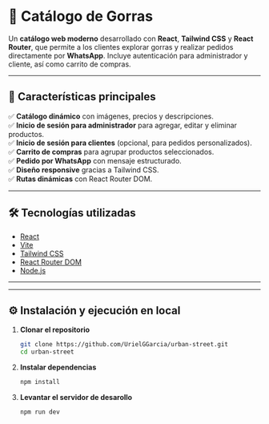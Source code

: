 # 🧢 Catálogo de Gorras

Un **catálogo web moderno** desarrollado con **React**, **Tailwind CSS** y **React Router**, que permite a los clientes explorar gorras y realizar pedidos directamente por **WhatsApp**. Incluye autenticación para administrador y cliente, así como carrito de compras.

---

## 📌 Características principales

✅ **Catálogo dinámico** con imágenes, precios y descripciones.  
✅ **Inicio de sesión para administrador** para agregar, editar y eliminar productos.  
✅ **Inicio de sesión para clientes** (opcional, para pedidos personalizados).  
✅ **Carrito de compras** para agrupar productos seleccionados.  
✅ **Pedido por WhatsApp** con mensaje estructurado.  
✅ **Diseño responsive** gracias a Tailwind CSS.  
✅ **Rutas dinámicas** con React Router DOM.

---

## 🛠️ Tecnologías utilizadas

- [React](https://react.dev/)
- [Vite](https://vitejs.dev/)
- [Tailwind CSS](https://tailwindcss.com/)
- [React Router DOM](https://reactrouter.com/)
- [Node.js](https://nodejs.org/)

---


---

## ⚙️ Instalación y ejecución en local

1. **Clonar el repositorio**
   ```bash
   git clone https://github.com/UrielGGarcia/urban-street.git
   cd urban-street

2. **Instalar dependencias**
   ```bash
   npm install

3. **Levantar el servidor de desarollo**
   ```
   npm run dev